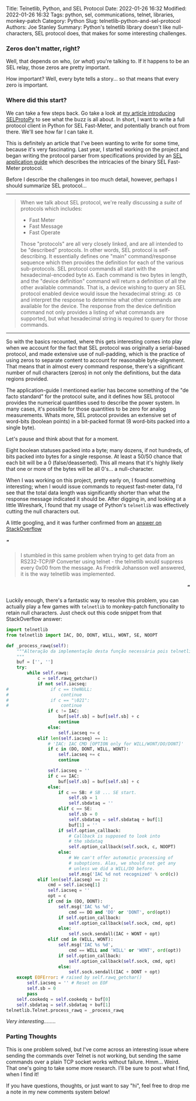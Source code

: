 Title: Telnetlib, Python, and SEL Protocol
Date: 2022-01-26 16:32
Modified: 2022-01-26 16:32
Tags: python, sel, communications, telnet, libraries, monkey-patch
Category: Python
Slug: telnetlib-python-and-sel-protocol
Authors: Joe Stanley
Summary: Python's telnetlib library doesn't like null-characters, SEL protocol does, that makes for some interesting challenges.


### Zeros don't matter, right?

Well, that depends on who, (*or what*) you're talking to. If it happens to be an SEL relay, those zeros are pretty important.

How important? Well, every byte tells a story... so that means that every zero is important.

### Where did this start?

We can take a few steps back. Go take a look at [my article introducing SELProtoPy](/reading-data-with-selprotopy.html) to see
what the buzz is all about. In short, I want to write a full protocol client in Python for SEL Fast-Meter, and potentially branch
out from there. We'll see how far I can take it.

This is definitely an article that I've been wanting to write for some time, because it's very fascinating. Last year, I started
working on the project and began writing the protocol parser from specifications provided by an
[SEL application guide](https://selinc.com/api/download/5026/) which describes the intricacies of the binary SEL Fast-Meter
protocol.

Before I describe the challenges in too much detail, however, perhaps I should summarize SEL protocol...

----

> When we talk about SEL protocol, we're really discussing a *suite* of protocols which includes:
>
> * Fast Meter
> * Fast Message
> * Fast Operate
>
> Those "protocols" are all very closely linked, and are all intended to be "described" protocols. In other words, SEL protocol is
> self-describing. It essentially defines one "main" command/response sequence which then provides the definition for each of the
> various sub-protocols. SEL protocol commands all start with the hexadecimal-encoded byte `A5`. Each command is two bytes in length,
> and the "device definition" command will return a definition of all the other available commands. That is, a device wishing to
> query an SEL protocol enabled device would issue the hexadecimal string: `A5 C0` and interpret the response to determine what other
> commands are available for the device. The response from the device definition command not only provides a listing of what commands
> are supported, but what hexadecimal string is required to query for those commands.

----

So with the basics recounted, where this gets interesting comes into play when we account for the fact that SEL protocol was originally
a serial-based protocol, and made extensive use of null-padding, which is the practice of using zeros to separate content to account
for reasonable byte-alignment. That means that in almost every command response, there's a significant number of null characters (zeros)
in not only the definitions, but the data regions provided.

The application-guide I mentioned earlier has become something of the "de facto standard" for the protocol suite, and it defines how
SEL protocol provides the numerical quantities used to describe the power system. In many cases, it's possible for those quantities
to be zero for analog measurements. Whats more, SEL protocol provides an extensive set of word-bits (boolean points) in a bit-packed
format (8 word-bits packed into a single byte).

Let's pause and think about that for a moment.

Eight boolean statuses packed into a byte; many dozens, if not hundreds, of bits packed into bytes for a single response. At least a
50/50 chance that each bit will be a 0 (false/deasserted). This all means that it's highly likely that one or more of the bytes will
be all 0's... a null-character.

When I was working on this project, pretty early on, I found something interesting; when I would issue commands to request fast-meter
data, I'd see that the total data length was significantly shorter than what the response message indicated it should be. After
digging in, and looking at a little Wireshark, I found that my usage of Python's `telnetlib` was effectively cutting the null
characters out.

A little googling, and it was further confirmed from an [answer on StackOverflow](https://stackoverflow.com/a/32616342/10406011)

#### *"*

> I stumbled in this same problem when trying to get data from an RS232-TCP/IP Converter using telnet - the telnetlib would suppress every 0x00 from the message. As Fredrik Johansson well answered, it is the way telnetlib was implemented.

<div style="text-align: right">
<h4><i>"</i></h4>
</div>

Luckily enough, there's a fantastic way to resolve this problem, you can actually play a few games with `telnetlib` to monkey-patch
functionality to retain null characters. Just check out this code snippet from that StackOverflow answer:

```python
import telnetlib
from telnetlib import IAC, DO, DONT, WILL, WONT, SE, NOOPT

def _process_rawq(self):
    """Alteração da implementação desta função necessária pois telnetlib suprime 0x00 e \021 dos dados lidos
    """
    buf = ['', '']
    try:
        while self.rawq:
            c = self.rawq_getchar()
            if not self.iacseq:
#                if c == theNULL:
#                    continue
#                if c == "\021":
#                    continue
                if c != IAC:
                    buf[self.sb] = buf[self.sb] + c
                    continue
                else:
                    self.iacseq += c
            elif len(self.iacseq) == 1:
                # 'IAC: IAC CMD [OPTION only for WILL/WONT/DO/DONT]'
                if c in (DO, DONT, WILL, WONT):
                    self.iacseq += c
                    continue

                self.iacseq = ''
                if c == IAC:
                    buf[self.sb] = buf[self.sb] + c
                else:
                    if c == SB: # SB ... SE start.
                        self.sb = 1
                        self.sbdataq = ''
                    elif c == SE:
                        self.sb = 0
                        self.sbdataq = self.sbdataq + buf[1]
                        buf[1] = ''
                    if self.option_callback:
                        # Callback is supposed to look into
                        # the sbdataq
                        self.option_callback(self.sock, c, NOOPT)
                    else:
                        # We can't offer automatic processing of
                        # suboptions. Alas, we should not get any
                        # unless we did a WILL/DO before.
                        self.msg('IAC %d not recognized' % ord(c))
            elif len(self.iacseq) == 2:
                cmd = self.iacseq[1]
                self.iacseq = ''
                opt = c
                if cmd in (DO, DONT):
                    self.msg('IAC %s %d',
                        cmd == DO and 'DO' or 'DONT', ord(opt))
                    if self.option_callback:
                        self.option_callback(self.sock, cmd, opt)
                    else:
                        self.sock.sendall(IAC + WONT + opt)
                elif cmd in (WILL, WONT):
                    self.msg('IAC %s %d',
                        cmd == WILL and 'WILL' or 'WONT', ord(opt))
                    if self.option_callback:
                        self.option_callback(self.sock, cmd, opt)
                    else:
                        self.sock.sendall(IAC + DONT + opt)
    except EOFError: # raised by self.rawq_getchar()
        self.iacseq = '' # Reset on EOF
        self.sb = 0
        pass
    self.cookedq = self.cookedq + buf[0]
    self.sbdataq = self.sbdataq + buf[1]
telnetlib.Telnet.process_rawq = _process_rawq
```

*Very interesting........*


### Parting Thoughts

This is one problem solved, but I've come across an interesting issue where sending the commands over Telnet is not
working, but sending the same commands over a plain TCP socket works without failure. Hmm... Weird. That one's
going to take some more research. I'll be sure to post what I find, when I find it!

If you have questions, thoughts, or just want to say "hi", feel free to drop me a note in my new comments system
below!
